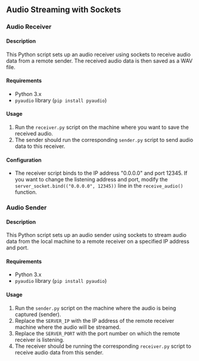 ## Audio Streaming with Sockets

### Audio Receiver

#### Description

This Python script sets up an audio receiver using sockets to receive audio data from a remote sender. The received audio data is then saved as a WAV file.

#### Requirements

- Python 3.x
- `pyaudio` library (`pip install pyaudio`)

#### Usage

1. Run the `receiver.py` script on the machine where you want to save the received audio.
2. The sender should run the corresponding `sender.py` script to send audio data to this receiver.

#### Configuration

- The receiver script binds to the IP address "0.0.0.0" and port 12345. If you want to change the listening address and port, modify the `server_socket.bind(("0.0.0.0", 12345))` line in the `receive_audio()` function.

### Audio Sender

#### Description

This Python script sets up an audio sender using sockets to stream audio data from the local machine to a remote receiver on a specified IP address and port.

#### Requirements

- Python 3.x
- `pyaudio` library (`pip install pyaudio`)

#### Usage

1. Run the `sender.py` script on the machine where the audio is being captured (sender).
2. Replace the `SERVER_IP` with the IP address of the remote receiver machine where the audio will be streamed.
3. Replace the `SERVER_PORT` with the port number on which the remote receiver is listening.
4. The receiver should be running the corresponding `receiver.py` script to receive audio data from this sender.
